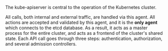 The kube-apiserver is central to the operation of the Kubernetes cluster.

All calls, both internal and external traffic, are handled via this agent.
All actions are accepted and validated by this agent, and it is the **only agent** which connects to the etcd database. As a result, it acts as a master process for the entire cluster, and acts as a frontend of the cluster's shared state. Each API call goes through three steps: authentication, authorization, and several admission controllers.
